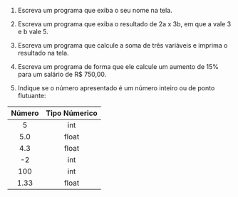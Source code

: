1. Escreva um programa que exiba o seu nome na tela.

2. Escreva um programa que exiba o resultado de 2a x 3b, em que a vale 3 e b vale 5.

3. Escreva um programa que calcule a soma de três variáveis e imprima o resultado na tela.

4. Escreva um programa de forma que ele calcule um aumento de 15% para um salário de R$
750,00.

5. Indique se o número apresentado é um número inteiro ou de ponto flutuante:

| Número  |  Tipo Númerico  |
| :-----: | :-------------: |
|  5 |  int |
|  5.0 |  float |
|  4.3 |  float |
|  -2 |  int |
|  100 |  int |
|  1.33 |  float |